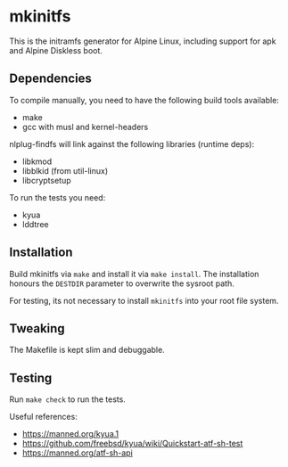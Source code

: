 # mkinitfs

This is the initramfs generator for Alpine Linux, including support for apk and 
Alpine Diskless boot.

## Dependencies

To compile manually, you need to have the following build tools available:

- make
- gcc with musl and kernel-headers

nlplug-findfs will link against the following libraries (runtime deps):

- libkmod
- libblkid (from util-linux)
- libcryptsetup

To run the tests you need:

- kyua
- lddtree

## Installation

Build mkinitfs via `make` and install it via `make install`.
The installation honours the `DESTDIR` parameter to overwrite the sysroot path.

For testing, its not necessary to install `mkinitfs` into your root file system.

## Tweaking

The Makefile is kept slim and debuggable.

## Testing

Run `make check` to run the tests.

Useful references:

- https://manned.org/kyua.1
- https://github.com/freebsd/kyua/wiki/Quickstart-atf-sh-test
- https://manned.org/atf-sh-api

